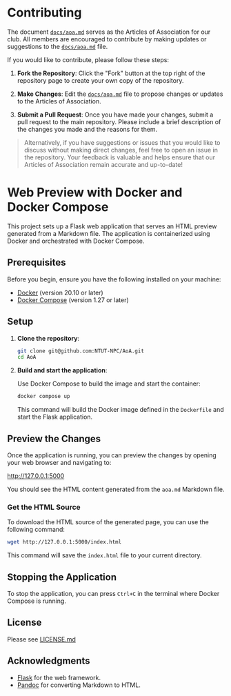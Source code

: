 # Contributing

The document [`docs/aoa.md`](docs/aoa.md) serves as the Articles of Association for our club. All members are encouraged to contribute by making updates or suggestions to the [`docs/aoa.md`](docs/aoa.md) file.

If you would like to contribute, please follow these steps:

1. **Fork the Repository**: Click the "Fork" button at the top right of the repository page to create your own copy of the repository.

2. **Make Changes**: Edit the [`docs/aoa.md`](docs/aoa.md) file to propose changes or updates to the Articles of Association.

3. **Submit a Pull Request**: Once you have made your changes, submit a pull request to the main repository. Please include a brief description of the changes you made and the reasons for them.

> Alternatively, if you have suggestions or issues that you would like to discuss without making direct changes, feel free to open an issue in the repository. Your feedback is valuable and helps ensure that our Articles of Association remain accurate and up-to-date!



# Web Preview with Docker and Docker Compose

This project sets up a Flask web application that serves an HTML preview generated from a Markdown file. The application is containerized using Docker and orchestrated with Docker Compose.

## Prerequisites

Before you begin, ensure you have the following installed on your machine:

- [Docker](https://www.docker.com/get-started) (version 20.10 or later)
- [Docker Compose](https://docs.docker.com/compose/install/) (version 1.27 or later)

## Setup

1. **Clone the repository**:

   ```bash
   git clone git@github.com:NTUT-NPC/AoA.git
   cd AoA
   ```

2. **Build and start the application**:

   Use Docker Compose to build the image and start the container:

   ```bash
   docker compose up
   ```

   This command will build the Docker image defined in the `Dockerfile` and start the Flask application.

## Preview the Changes

Once the application is running, you can preview the changes by opening your web browser and navigating to:

http://127.0.0.1:5000

You should see the HTML content generated from the `aoa.md` Markdown file.

### Get the HTML Source

To download the HTML source of the generated page, you can use the following command:

```bash
wget http://127.0.0.1:5000/index.html
```

This command will save the `index.html` file to your current directory.

## Stopping the Application

To stop the application, you can press `Ctrl+C` in the terminal where Docker Compose is running.

## License

Please see [LICENSE.md](LICENSE.md)

## Acknowledgments

- [Flask](https://flask.palletsprojects.com/) for the web framework.
- [Pandoc](https://pandoc.org/) for converting Markdown to HTML.

